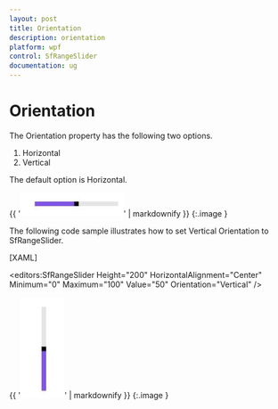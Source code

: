 ```yaml
---
layout: post
title: Orientation
description: orientation  
platform: wpf
control: SfRangeSlider 
documentation: ug
---
```


# Orientation  

The Orientation property has the following two options.  

1. Horizontal  
2. Vertical  



The default option is Horizontal.  

{{ '![](Orientation_images/Orientation_img1.jpeg)' | markdownify }}
{:.image }


The following code sample illustrates how to set Vertical Orientation to SfRangeSlider.  

[XAML]

<editors:SfRangeSlider Height="200" HorizontalAlignment="Center" Minimum="0" Maximum="100" Value="50" Orientation="Vertical"  />



{{ '![](Orientation_images/Orientation_img2.jpeg)' | markdownify }}
{:.image }


